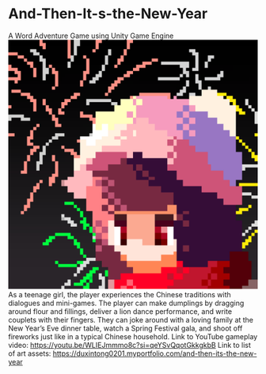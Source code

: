 # And-Then-It-s-the-New-Year

A Word Adventure Game using Unity Game Engine
![Icon](Icon.png)
As a teenage girl, the player experiences the Chinese traditions with dialogues and mini-games. The player can make dumplings by dragging around flour and fillings, deliver a lion dance performance, and write couplets with their fingers. They can joke around with a loving family at the New Year’s Eve dinner table, watch a Spring Festival gala, and shoot off fireworks just like in a typical Chinese household.
Link to YouTube gameplay video:
https://youtu.be/WLIEJmmmo8c?si=qeYSvQqotGkkgkbB
Link to list of art assets:
https://duxintong0201.myportfolio.com/and-then-its-the-new-year
